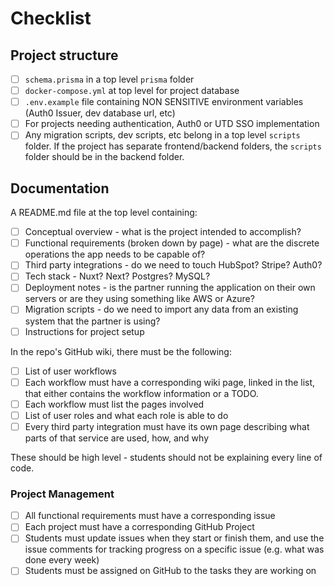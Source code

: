 # Checklist

## Project structure

- [ ] `schema.prisma` in a top level `prisma` folder
- [ ] `docker-compose.yml` at top level for project database
- [ ] `.env.example` file containing NON SENSITIVE environment variables (Auth0 Issuer, dev database url, etc)
- [ ] For projects needing authentication, Auth0 or UTD SSO implementation
- [ ] Any migration scripts, dev scripts, etc belong in a top level `scripts` folder. If the project has separate frontend/backend folders, the `scripts` folder should be in the backend folder.

## Documentation

A README.md file at the top level containing:

- [ ] Conceptual overview - what is the project intended to accomplish?
- [ ] Functional requirements (broken down by page) - what are the discrete operations the app needs to be capable of?
- [ ] Third party integrations - do we need to touch HubSpot? Stripe? Auth0?
- [ ] Tech stack - Nuxt? Next? Postgres? MySQL?
- [ ] Deployment notes - is the partner running the application on their own servers or are they using something like AWS or Azure?
- [ ] Migration scripts - do we need to import any data from an existing system that the partner is using?
- [ ] Instructions for project setup

In the repo's GitHub wiki, there must be the following:

- [ ] List of user workflows
- [ ] Each workflow must have a corresponding wiki page, linked in the list, that either contains the workflow information or a TODO.
- [ ] Each workflow must list the pages involved
- [ ] List of user roles and what each role is able to do
- [ ] Every third party integration must have its own page describing what parts of that service are used, how, and why

These should be high level - students should not be explaining every line of code.

### Project Management

- [ ] All functional requirements must have a corresponding issue
- [ ] Each project must have a corresponding GitHub Project
- [ ] Students must update issues when they start or finish them, and use the issue comments for tracking progress on a specific issue (e.g. what was done every week)
- [ ] Students must be assigned on GitHub to the tasks they are working on
